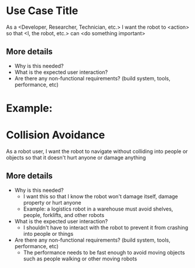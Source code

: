 # Use Case Title
As a \<Developer, Researcher, Technician, etc.> I want the robot to \<action> so that \<I, the robot, etc.> can \<do something important>

## More details
- Why is this needed?
- What is the expected user interaction? 
- Are there any non-functional requirements? (build system, tools, performance, etc)

# Example:

# Collision Avoidance
As a robot user, I want the robot to navigate without colliding into people or objects so that it doesn't hurt anyone or damage anything

## More details
 - Why is this needed?
   - I want this so that I know the robot won't damage itself, damage property or hurt anyone
   - Example: a logistics robot in a warehouse must avoid shelves, people, forklifts, and other robots
 - What is the expected user interaction? 
   - I shouldn't have to interact with the robot to prevent it from crashing into people or things
- Are there any non-functional requirements? (build system, tools, performance, etc)
   - The performance needs to be fast enough to avoid moving objects such as people walking or other moving robots
